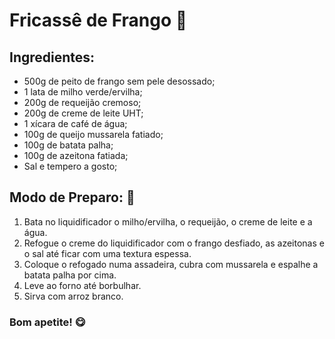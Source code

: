 # Fricassê de Frango :chicken:


## Ingredientes:


 - 500g de peito de frango sem pele desossado;
 - 1 lata de milho verde/ervilha;
 - 200g de requeijão cremoso;
 - 200g de creme de leite UHT;
 - 1 xícara de café de água;
 - 100g de queijo mussarela fatiado;
 - 100g de batata palha;
 - 100g de azeitona fatiada;
 - Sal e tempero a gosto;


## Modo de Preparo: :stew:


 1. Bata no liquidificador o milho/ervilha, o requeijão, o creme de leite e a água.
 2. Refogue o creme do liquidificador com o frango desfiado, as azeitonas e o sal até ficar com uma textura espessa.
 3. Coloque o refogado numa assadeira, cubra com mussarela e espalhe a batata palha por cima.
 4. Leve ao forno até borbulhar.
 5. Sirva com arroz branco.


### Bom apetite! :yum: